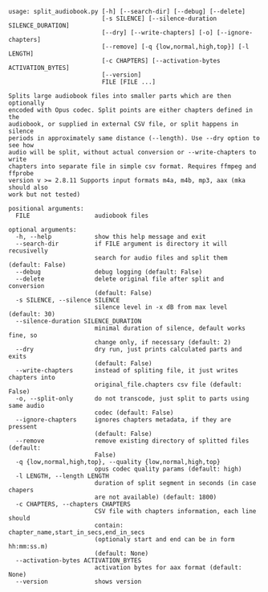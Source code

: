 	usage: split_audiobook.py [-h] [--search-dir] [--debug] [--delete]
		                      [-s SILENCE] [--silence-duration SILENCE_DURATION]
		                      [--dry] [--write-chapters] [-o] [--ignore-chapters]
		                      [--remove] [-q {low,normal,high,top}] [-l LENGTH]
		                      [-c CHAPTERS] [--activation-bytes ACTIVATION_BYTES]
		                      [--version]
		                      FILE [FILE ...]

	Splits large audiobook files into smaller parts which are then optionally
	encoded with Opus codec. Split points are either chapters defined in the
	audiobook, or supplied in external CSV file, or split happens in silence
	periods in approximately same distance (--length). Use --dry option to see how
	audio will be split, without actual conversion or --write-chapters to write
	chapters into separate file in simple csv format. Requires ffmpeg and ffprobe
	version v >= 2.8.11 Supports input formats m4a, m4b, mp3, aax (mka should also
	work but not tested)

	positional arguments:
	  FILE                  audiobook files

	optional arguments:
	  -h, --help            show this help message and exit
	  --search-dir          if FILE argument is directory it will recusivelly
		                    search for audio files and split them (default: False)
	  --debug               debug logging (default: False)
	  --delete              delete original file after split and conversion
		                    (default: False)
	  -s SILENCE, --silence SILENCE
		                    silence level in -x dB from max level (default: 30)
	  --silence-duration SILENCE_DURATION
		                    minimal duration of silence, default works fine, so
		                    change only, if necessary (default: 2)
	  --dry                 dry run, just prints calculated parts and exits
		                    (default: False)
	  --write-chapters      instead of spliting file, it just writes chapters into
		                    original_file.chapters csv file (default: False)
	  -o, --split-only      do not transcode, just split to parts using same audio
		                    codec (default: False)
	  --ignore-chapters     ignores chapters metadata, if they are pressent
		                    (default: False)
	  --remove              remove existing directory of splitted files (default:
		                    False)
	  -q {low,normal,high,top}, --quality {low,normal,high,top}
		                    opus codec quality params (default: high)
	  -l LENGTH, --length LENGTH
		                    duration of split segment in seconds (in case chapers
		                    are not available) (default: 1800)
	  -c CHAPTERS, --chapters CHAPTERS
		                    CSV file with chapters information, each line should
		                    contain: chapter_name,start_in_secs,end_in_secs
		                    (optionaly start and end can be in form hh:mm:ss.m)
		                    (default: None)
	  --activation-bytes ACTIVATION_BYTES
		                    activation bytes for aax format (default: None)
	  --version             shows version
